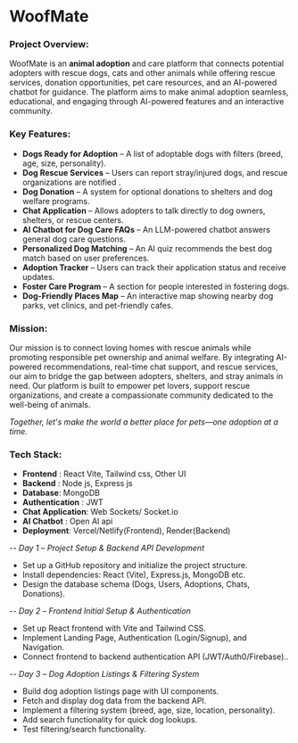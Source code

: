 # WoofMate

### Project Overview:
WoofMate is an **animal adoption** and care platform that connects potential adopters with rescue dogs, cats and other animals while offering rescue services, donation opportunities, pet care resources, and an AI-powered chatbot for guidance. The platform aims to make animal adoption seamless, educational, and engaging through AI-powered features and an interactive community.

### Key Features:
- **Dogs Ready for Adoption** – A list of adoptable dogs with filters (breed, age, size, personality).
- **Dog Rescue Services** – Users can report stray/injured dogs, and rescue organizations are notified .
- **Dog Donation** – A system for optional donations to shelters and dog welfare programs.
- **Chat Application** – Allows adopters to talk directly to dog owners, shelters, or rescue centers.
- **AI Chatbot for Dog Care FAQs** – An LLM-powered chatbot answers general dog care questions.
- **Personalized Dog Matching** – An AI quiz recommends the best dog match based on user preferences.
- **Adoption Tracker** – Users can track their application status and receive updates.
- **Foster Care Program** – A section for people interested in fostering dogs.
- **Dog-Friendly Places Map** – An interactive map showing nearby dog parks, vet clinics, and pet-friendly cafes.

### Mission:
Our mission is to connect loving homes with rescue animals while promoting responsible pet ownership and animal welfare.
By integrating AI-powered recommendations, real-time chat support, and rescue services, our aim to bridge the gap between adopters, shelters, and stray animals in need. Our platform is built to empower pet lovers, support rescue organizations, and create a compassionate community dedicated to the well-being of animals.

*Together, let's make the world a better place for pets—one adoption at a time.*

### Tech Stack:

- **Frontend** : React Vite, Tailwind css, Other UI 
- **Backend** : Node js, Express js
- **Database**: MongoDB
- **Authentication** : JWT
- **Chat Application**: Web Sockets/ Socket.io
- **AI Chatbot** : Open AI api
- **Deployment**: Vercel/Netlify(Frontend), Render(Backend)


-- *Day 1* – *Project Setup & Backend API Development*
- Set up a GitHub repository and initialize the project structure.
- Install dependencies: React (Vite), Express.js, MongoDB etc.
- Design the database schema (Dogs, Users, Adoptions, Chats, Donations).

-- *Day 2* – *Frontend Initial Setup & Authentication*
- Set up React frontend with Vite and Tailwind CSS.
- Implement Landing Page, Authentication (Login/Signup), and Navigation.
- Connect frontend to backend authentication API (JWT/Auth0/Firebase)..

-- *Day 3* – *Dog Adoption Listings & Filtering System*
- Build dog adoption listings page with UI components.
- Fetch and display dog data from the backend API.
- Implement a filtering system (breed, age, size, location, personality).
- Add search functionality for quick dog lookups.
- Test filtering/search functionality.
